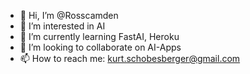 - 👋 Hi, I’m @Rosscamden
- 👀 I’m interested in AI
- 🌱 I’m currently learning FastAI, Heroku
- 💞️ I’m looking to collaborate on AI-Apps
- 📫 How to reach me:  kurt.schobesberger@gmail.com

<!---
Rosscamden/Rosscamden is a ✨ special ✨ repository because its `README.md` (this file) appears on your GitHub profile.
You can click the Preview link to take a look at your changes.
--->
